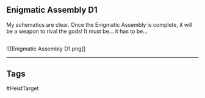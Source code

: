 ## Enigmatic Assembly D1
My schematics are clear. Once the Enigmatic Assembly is complete, it
will be a weapon to rival the gods! It must be... it has to be...
## 
![[Enigmatic Assembly D1.png]]

---
## Tags
#HeistTarget
